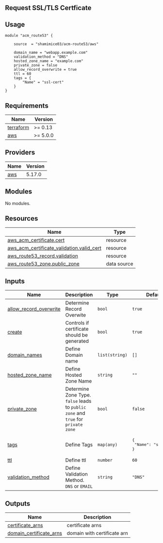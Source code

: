 ## Request SSL/TLS Certficate

## Usage
```hcl
module "acm_route53" {

    source  = "shamimice03/acm-route53/aws"

    domain_name = "webapp.example.com"
    validation_method = "DNS"
    hosted_zone_name = "example.com"
    private_zone = false
    allow_record_overwrite = true
    ttl = 60
    tags = {
        "Name" = "ssl-cert"
    }
}
```


<!-- BEGINNING OF PRE-COMMIT-TERRAFORM DOCS HOOK -->
## Requirements

| Name | Version |
|------|---------|
| <a name="requirement_terraform"></a> [terraform](#requirement\_terraform) | >= 0.13 |
| <a name="requirement_aws"></a> [aws](#requirement\_aws) | >= 5.0.0 |

## Providers

| Name | Version |
|------|---------|
| <a name="provider_aws"></a> [aws](#provider\_aws) | 5.17.0 |

## Modules

No modules.

## Resources

| Name | Type |
|------|------|
| [aws_acm_certificate.cert](https://registry.terraform.io/providers/hashicorp/aws/latest/docs/resources/acm_certificate) | resource |
| [aws_acm_certificate_validation.valid_cert](https://registry.terraform.io/providers/hashicorp/aws/latest/docs/resources/acm_certificate_validation) | resource |
| [aws_route53_record.validation](https://registry.terraform.io/providers/hashicorp/aws/latest/docs/resources/route53_record) | resource |
| [aws_route53_zone.public_zone](https://registry.terraform.io/providers/hashicorp/aws/latest/docs/data-sources/route53_zone) | data source |

## Inputs

| Name | Description | Type | Default | Required |
|------|-------------|------|---------|:--------:|
| <a name="input_allow_record_overwrite"></a> [allow\_record\_overwrite](#input\_allow\_record\_overwrite) | Determine Record Overwite | `bool` | `true` | no |
| <a name="input_create"></a> [create](#input\_create) | Controls if certificate should be generated | `bool` | `true` | no |
| <a name="input_domain_names"></a> [domain\_names](#input\_domain\_names) | Define Domain name | `list(string)` | `[]` | no |
| <a name="input_hosted_zone_name"></a> [hosted\_zone\_name](#input\_hosted\_zone\_name) | Define Hosted Zone Name | `string` | `""` | no |
| <a name="input_private_zone"></a> [private\_zone](#input\_private\_zone) | Determine Zone Type. `false` leads to `public zone` and `true` for `private zone` | `bool` | `false` | no |
| <a name="input_tags"></a> [tags](#input\_tags) | Define Tags | `map(any)` | <pre>{<br>  "Name": "ssl-cert"<br>}</pre> | no |
| <a name="input_ttl"></a> [ttl](#input\_ttl) | Define ttl | `number` | `60` | no |
| <a name="input_validation_method"></a> [validation\_method](#input\_validation\_method) | Define Validation Method. `DNS` or `EMAIL` | `string` | `"DNS"` | no |

## Outputs

| Name | Description |
|------|-------------|
| <a name="output_certificate_arns"></a> [certificate\_arns](#output\_certificate\_arns) | certificate arns |
| <a name="output_domain_certificate_arns"></a> [domain\_certificate\_arns](#output\_domain\_certificate\_arns) | domain with certificate arn |
<!-- END OF PRE-COMMIT-TERRAFORM DOCS HOOK -->
